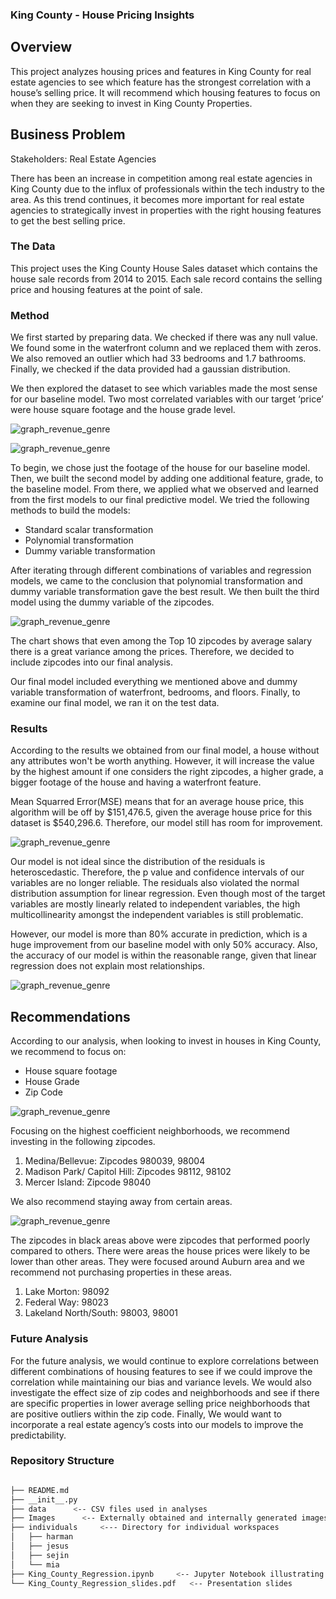 ### King County - House Pricing Insights


## Overview

This project analyzes housing prices and features in King County for real estate agencies to see which feature has the strongest correlation with a house’s selling price. It will recommend which housing features to focus on when they are seeking to invest in King County Properties.


## Business Problem

Stakeholders: Real Estate Agencies

There has been an increase in competition among real estate agencies in King County due to the influx of professionals within the tech industry to the area. As this trend continues, it becomes more important for real estate agencies to strategically invest in properties with the right housing features to get the best selling price. 


### The Data

This project uses the King County House Sales dataset which contains the house sale records from 2014 to 2015. Each sale record contains the selling price and housing features at the point of sale. 

### Method


We first started by preparing data. We checked if there was any null value. We found some in the waterfront column and we replaced them with zeros. We also removed an outlier which had 33 bedrooms and 1.7 bathrooms. Finally, we checked if the data provided had a gaussian distribution.

We then explored the dataset to see which variables made the most sense for our baseline model. Two most correlated variables with our target ‘price’ were house square footage and the house grade level.

![graph_revenue_genre](./Images/sqft_living_vs_price.png)

![graph_revenue_genre](./Images/price_vs_grade.png)

To begin, we chose just the footage of the house for our baseline model. Then, we built the second model by adding one additional feature, grade, to the baseline model. From there, we applied what we observed and learned from the first models to our final predictive model. We tried the following methods to build the models:   

- Standard scalar transformation
- Polynomial transformation 
- Dummy variable transformation

After iterating through different combinations of variables and regression models, we came to the conclusion that polynomial transformation and dummy variable transformation gave the best result. We then built the third model using the dummy variable of the zipcodes. 

![graph_revenue_genre](./Images/zipcdoe_vs_price.png)

The chart shows that even among the Top 10 zipcodes by average salary there is a great variance among the prices. Therefore, we decided to include zipcodes into our final analysis. 

Our final model included everything we mentioned above and dummy variable transformation of waterfront, bedrooms, and floors. 
Finally, to examine our final model, we ran it on the test data. 

 

### Results


According to the results we obtained from our final model, a house without any attributes won't be worth anything. However, it will increase the value by the highest amount if one considers the right zipcodes, a higher grade, a bigger footage of the house and having a waterfront feature.

Mean Squarred Error(MSE) means that for an average house price, this algorithm will be off by $151,476.5, given the average house price for this dataset is $540,296.6. Therefore, our model still has room for improvement.

![graph_revenue_genre](./Images/base_model_reg.png)

Our model is not ideal since the distribution of the residuals is heteroscedastic. Therefore, the p value and confidence intervals of our variables are no longer reliable. The residuals also violated the normal distribution assumption for linear regression. Even though most of the target variables are mostly linearly related to independent variables, the high multicollinearity amongst the independent variables is still problematic.  

However, our model is more than 80% accurate in prediction, which is a huge improvement from our baseline model with only 50% accuracy. Also, the accuracy of our model is within the reasonable range, given that linear regression does not explain most relationships.

![graph_revenue_genre](./Images/train_final_model.png)


## Recommendations

According to our analysis, when looking to invest in houses in King County, we recommend to focus on: 

- House square footage
- House Grade
- Zip Code


![graph_revenue_genre](./Images/topzippps.png) 

Focusing on the highest coefficient neighborhoods, we recommend investing in the following zipcodes. 

1) Medina/Bellevue: Zipcodes 980039, 98004
2) Madison Park/ Capitol Hill: Zipcodes 98112, 98102
3) Mercer Island: Zipcode 98040

We also recommend staying away from certain areas.

![graph_revenue_genre](./Images/lower.png)

The zipcodes in black areas above were zipcodes that performed poorly compared to others. There were areas the house prices were likely to be lower than other areas. They were focused around Auburn area and we recommend not purchasing properties in these areas.

1) Lake Morton: 98092
2) Federal Way: 98023
3) Lakeland North/South: 98003, 98001


### Future Analysis

For the future analysis, we would continue to explore correlations between different combinations of housing features to see if we could improve the correlation while maintaining our bias and variance levels. We would also investigate the effect size of zip codes and neighborhoods and see if there are specific properties in lower average selling price neighborhoods that are positive outliers within the zip code. Finally, We would want to incorporate a real estate agency’s costs into our models to improve the predictability. 	


### Repository Structure 

```bash

├── README.md
├── __init__.py
├── data      <-- CSV files used in analyses
├── Images      <-- Externally obtained and internally generated images
├── individuals     <--- Directory for individual workspaces
│   ├── harman
│   ├── jesus
│   ├── sejin
│   └── mia
├── King_County_Regression.ipynb     <-- Jupyter Notebook illustrating analysis 
└── King_County_Regression_slides.pdf   <-- Presentation slides

```
